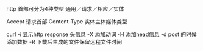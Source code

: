 http 首部可分为4种类型 
通用／请求／相应／实体

Accept  请求首部
Content-Type 实体主体媒体类型

curl 
-i 显示http response 头信息
-X 添加动词
-H 添加head信息
-d post 的时候添加数据
-R 下载后生成的文件保留远程文件时间

